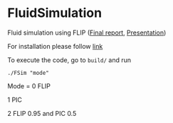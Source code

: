 # FluidSimulation
Fluid simulation using FLIP ([Final report](https://github.com/Qcyw/FluidSimulation/blob/main/FLIP_method.pdf), [Presentation](https://youtu.be/6h4sHEpXDF4 ))

For installation please follow [link](https://github.com/dilevin/CSC417-a1-mass-spring-1d)

To execute the code, go to `build/` and run

    ./FSim "mode"
    
Mode = 0 FLIP

1 PIC

2 FLIP 0.95 and PIC 0.5

